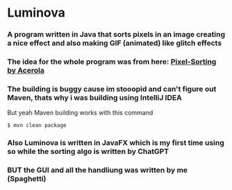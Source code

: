 # Luminova

### A program written in Java that sorts pixels in an image creating a nice effect and also making GIF (animated) like glitch effects

### The idea for the whole program was from here: [Pixel-Sorting by Acerola](https://github.com/GarrettGunnell/Pixel-Sorting)

### The building is buggy cause im stooopid and can't figure out Maven, thats why i was building using IntelliJ IDEA 
But yeah Maven building works with this command

```
$ mvn clean package
```

### Also Luminova is written in JavaFX which is my first time using so while the sorting algo is written by ChatGPT

### BUT the GUI and all the handliung was written by me (Spaghetti)